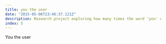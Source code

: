 ```yaml
---
title: you the user
date: "2015-05-06T23:46:37.121Z"
description: Research project exploring how many times the word 'you' or variations of it is mentioned in Big Tech Keynote events.
index: 5
---
```


You the user
